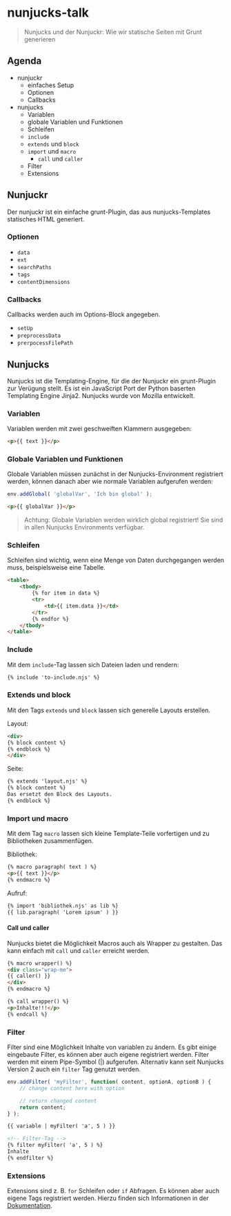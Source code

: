 # nunjucks-talk

> Nunjucks und der Nunjuckr: Wie wir statische Seiten mit Grunt generieren

## Agenda

- nunjuckr
  - einfaches Setup
  - Optionen
  - Callbacks
- nunjucks
  - Variablen
  - globale Variablen und Funktionen
  - Schleifen
  - `include`
  - `extends` und `block`
  - `import` und `macro`
    - `call` und `caller`
  - Filter
  - Extensions

## Nunjuckr

Der nunjuckr ist ein einfache grunt-Plugin, das aus nunjucks-Templates statisches HTML generiert.

### Optionen

- `data`
- `ext`
- `searchPaths`
- `tags`
- `contentDimensions`

### Callbacks

Callbacks werden auch im Options-Block angegeben.

- `setUp`
- `preprocessData`
- `prerpocessFilePath`

## Nunjucks

Nunjucks ist die Templating-Engine, für die der Nunjuckr ein grunt-Plugin zur Verügung stellt. Es ist ein JavaScript Port der Python baserten Templating Engine Jinja2. Nunjucks wurde von Mozilla entwickelt.

### Variablen

Variablen werden mit zwei geschweiften Klammern ausgegeben:

````html
<p>{{ text }}</p>
````

### Globale Variablen und Funktionen

Globale Variablen müssen zunächst in der Nunjucks-Environment registriert werden, können danach aber wie normale Variablen aufgerufen werden:

````javascript
env.addGlobal( 'globalVar', 'Ich bin global' );
````

````html
<p>{{ globalVar }}</p>
````

> Achtung: Globale Variablen werden wirklich global registriert! Sie sind in allen Nunjucks Environments verfügbar.

### Schleifen

Schleifen sind wichtig, wenn eine Menge von Daten durchgegangen werden muss, beispielsweise eine Tabelle.

````html
<table>
    <tbody>
        {% for item in data %}
        <tr>
            <td>{{ item.data }}</td>
        </tr>
        {% endfor %}
    </tbody>
</table>
````

### Include

Mit dem `include`-Tag lassen sich Dateien laden und rendern:

````html
{% include 'to-include.njs' %}
````

### Extends und block

Mit den Tags `extends` und `block` lassen sich generelle Layouts erstellen.

Layout:

````html
<div>
{% block content %}
{% endblock %}
</div>
````

Seite:

````html
{% extends 'layout.njs' %}
{% block content %}
Das ersetzt den Block des Layouts.
{% endblock %}
````

### Import und macro

Mit dem Tag `macro` lassen sich kleine Template-Teile vorfertigen und zu Bibliotheken zusammenfügen.

Bibliothek:

````html
{% macro paragraph( text ) %}
<p>{{ text }}</p>
{% endmacro %}
````

Aufruf:

````html
{% import 'bibliothek.njs' as lib %}
{{ lib.paragraph( 'Lorem ipsum' ) }}
````

#### Call und caller

Nunjucks bietet die Möglichkeit Macros auch als Wrapper zu gestalten. Das kann einfach mit `call` und `caller` erreicht werden.

````html
{% macro wrapper() %}
<div class="wrap-me">
{{ caller() }}
</div>
{% endmacro %}

{% call wrapper() %}
<p>Inhalte!!!</p>
{% endcall %}
````

### Filter

Filter sind eine Möglichkeit Inhalte von variablen zu ändern. Es gibt einige eingebaute Filter, es können aber auch eigene registriert werden. Filter werden mit einem Pipe-Symbol (|) aufgerufen. Alternativ kann seit Nunjucks Version 2 auch ein `filter` Tag genutzt werden.

````javascript
env.addFilter( 'myFilter', function( content, optionA, optionB ) {
    // change content here with option

    // return changed content
    return content;
} );
````

````html
{{ variable | myFilter( 'a', 5 ) }}

<!-- Filter-Tag -->
{% filter myFilter( 'a', 5 ) %}
Inhalte
{% endfilter %}
````

### Extensions

Extensions sind z. B. `for` Schleifen oder `if` Abfragen. Es können aber auch eigene Tags registriert werden. Hierzu finden sich Informationen in der [Dokumentation](http://mozilla.github.io/nunjucks/api.html#custom-tags).
